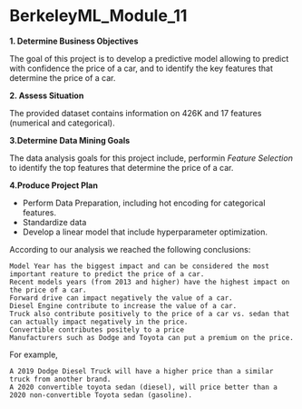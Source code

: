 # BerkeleyML_Module_11

**1. Determine Business Objectives**
  
The goal of this project is to develop a predictive model allowing to predict with confidence the price of a car, and to identify the key features that determine the price of a car.

**2. Assess Situation**  
  
The provided dataset contains information on 426K and 17 features (numerical and categorical).  
  
**3.Determine Data Mining Goals**  
  
The data analysis goals for this project include, performin *Feature Selection* to identify the top features that determine the price of a car.
  
**4.Produce Project Plan**
  
- Perform Data Preparation, including hot encoding for categorical features.
- Standardize data
- Develop a linear model that include hyperparameter optimization.

According to our analysis we reached the following conclusions:

    Model Year has the biggest impact and can be considered the most important reature to predict the price of a car.
    Recent models years (from 2013 and higher) have the highest impact on the price of a car.
    Forward drive can impact negatively the value of a car.
    Diesel Engine contribute to increase the value of a car.
    Truck also contribute positively to the price of a car vs. sedan that can actually impact negatively in the price.
    Convertible contributes positely to a price
    Manufacturers such as Dodge and Toyota can put a premium on the price.

For example,

    A 2019 Dodge Diesel Truck will have a higher price than a similar truck from another brand.
    A 2020 convertible toyota sedan (diesel), will price better than a 2020 non-convertible Toyota sedan (gasoline).
   
